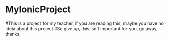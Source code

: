 # MyIonicProject
#This is a project for my teacher, if you are reading this, maybe you have no ideia about this project
#So give up, this isn't important for you, go away, thanks.
